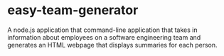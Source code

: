 # easy-team-generator
A node.js application that  command-line application that takes in information about employees on a software engineering team and generates an HTML webpage that displays summaries for each person.
